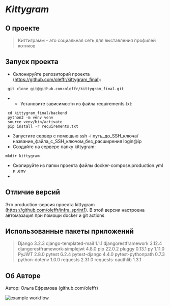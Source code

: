 # _Kittygram_
## О проекте
>Киттиграмм - это социальная сеть для выставления профилей котиков

## Запуск проекта
- Склонируйте репозиторий проекта (https://github.com/oleffr/kittygram_final):
```
 git clone git@github.com:oleffr/kittygram_final.git
```
- - Установите зависимости из файла requirements.txt:
```
 cd kittygram_final/backend
 python3 -m venv venv
 source venv/bin/activate
 pip install -r requirements.txt
```
- Запустите сервер с помощью ssh -i путь_до_SSH_ключа/название_файла_с_SSH_ключом_без_расширения login@ip
- Создайте на сервере папку kittygram:
```
mkdir kittygram
```
- Скопируйте из папки проекта файлы docker-compose.production.yml и .env
- 

## Отличие версий
Это production-версия проекта kittygram (https://github.com/oleffr/infra_sprint1). В этой версии настроена автомазация при помощи docker и git actions

## Использованные пакеты приложений

>Django                        3.2.3
django-templated-mail         1.1.1
djangorestframework           3.12.4
djangorestframework-simplejwt 4.8.0
pip                           22.0.2
pluggy                        0.13.1
py                            1.11.0
PyJWT                         2.8.0
pytest                        6.2.4
pytest-django                 4.4.0
pytest-pythonpath             0.7.3
python-dotenv                 1.0.0
requests                      2.31.0
requests-oauthlib             1.3.1

## Об Авторе
Автор: Ольга Ефремова (github.com/oleffr)

![example workflow](https://github.com/oleffr/kittygram_final/actions/workflows/main.yml/badge.svg)

